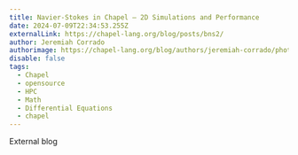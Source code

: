 ```yaml
---
title: Navier-Stokes in Chapel — 2D Simulations and Performance
date: 2024-07-09T22:34:53.255Z
externalLink: https://chapel-lang.org/blog/posts/bns2/
author: Jeremiah Corrado
authorimage: https://chapel-lang.org/blog/authors/jeremiah-corrado/photo.jpg
disable: false
tags:
  - Chapel
  - opensource
  - HPC
  - Math
  - Differential Equations
  - chapel
---
```

External blog